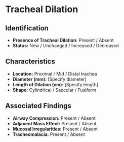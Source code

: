 
# Tracheal Dilation

## Identification

- **Presence of Tracheal Dilation:** Present / Absent
- **Status:** New / Unchanged / Increased / Decreased

## Characteristics

- **Location:** Proximal / Mid / Distal trachea
- **Diameter (mm):** [Specify diameter]
- **Length of Dilation (cm):** [Specify length]
- **Shape:** Cylindrical / Saccular / Fusiform

## Associated Findings

- **Airway Compression:** Present / Absent
- **Adjacent Mass Effect:** Present / Absent
- **Mucosal Irregularities:** Present / Absent
- **Tracheomalacia:** Present / Absent
